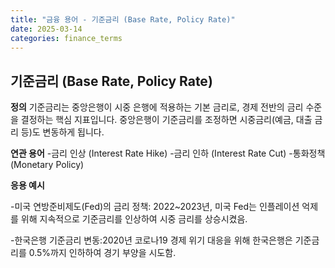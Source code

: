 ```yaml
---
title: "금융 용어 - 기준금리 (Base Rate, Policy Rate)"
date: 2025-03-14
categories: finance_terms
---
```



## 기준금리 (Base Rate, Policy Rate)

**정의**
기준금리는 중앙은행이 시중 은행에 적용하는 기본 금리로, 경제 전반의 금리 수준을 결정하는 핵심 지표입니다. 
중앙은행이 기준금리를 조정하면 시중금리(예금, 대출 금리 등)도 변동하게 됩니다.


**연관 용어**
-금리 인상 (Interest Rate Hike)
-금리 인하 (Interest Rate Cut)
-통화정책 (Monetary Policy)

**응용 예시**

-미국 연방준비제도(Fed)의 금리 정책: 2022~2023년, 미국 Fed는 인플레이션 억제를 위해 지속적으로 기준금리를 인상하여 시중 금리를 상승시켰음.

-한국은행 기준금리 변동:2020년 코로나19 경제 위기 대응을 위해 한국은행은 기준금리를 0.5%까지 인하하여 경기 부양을 시도함.


